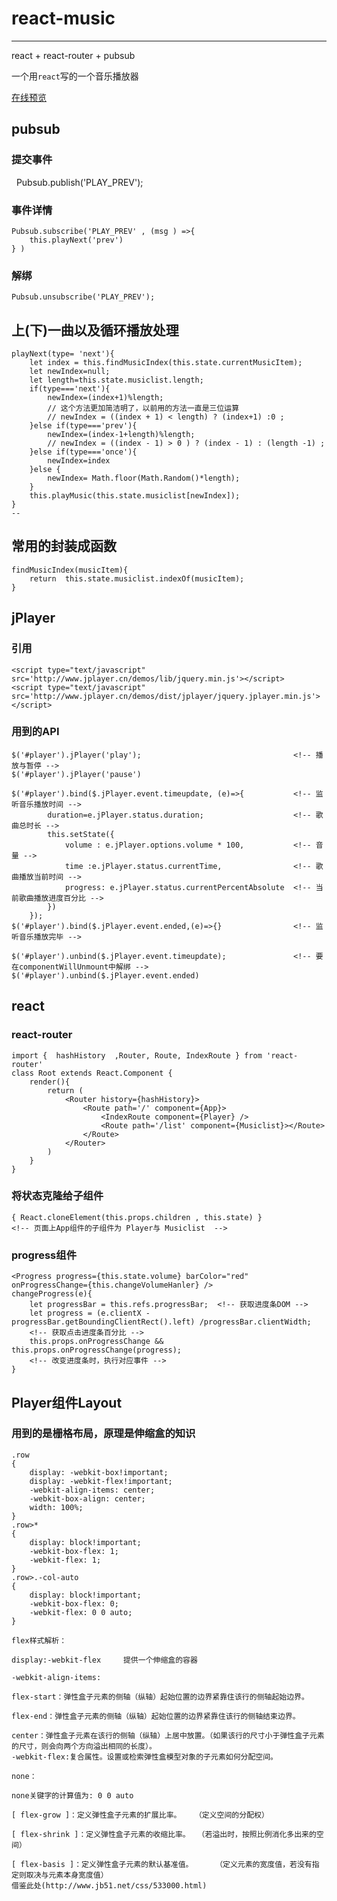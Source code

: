 # react-music   
***  
react + react-router + pubsub    

一个用`react`写的一个音乐播放器       

[在线预览](https://JEFT-hai.github.io/react-music-player/)

## pubsub

### 提交事件 
  
    Pubsub.publish('PLAY_PREV');

### 事件详情  

    Pubsub.subscribe('PLAY_PREV' , (msg ) =>{
		this.playNext('prev')
	} )

### 解绑
   
    Pubsub.unsubscribe('PLAY_PREV');

## 上(下)一曲以及循环播放处理

    playNext(type= 'next'){
		let index = this.findMusicIndex(this.state.currentMusicItem);
		let newIndex=null;
		let length=this.state.musiclist.length;
		if(type==='next'){
			newIndex=(index+1)%length; 
			// 这个方法更加简洁明了，以前用的方法一直是三位运算
			// newIndex = ((index + 1) < length) ? (index+1) :0 ;
		}else if(type==='prev'){
			newIndex=(index-1+length)%length;
			// newIndex = ((index - 1) > 0 ) ? (index - 1) : (length -1) ;
		}else if(type==='once'){
			newIndex=index
		}else {
			newIndex= Math.floor(Math.Random()*length);
		}
		this.playMusic(this.state.musiclist[newIndex]);
	}
	--
	
##  常用的封装成函数

    findMusicIndex(musicItem){
		return  this.state.musiclist.indexOf(musicItem);
	}

## jPlayer
   
### 引用

    <script type="text/javascript" src='http://www.jplayer.cn/demos/lib/jquery.min.js'></script>
    <script type="text/javascript" src='http://www.jplayer.cn/demos/dist/jplayer/jquery.jplayer.min.js'></script>

### 用到的API

    $('#player').jPlayer('play');                                  <!-- 播放与暂停 -->
    $('#player').jPlayer('pause') 

    $('#player').bind($.jPlayer.event.timeupdate, (e)=>{           <!-- 监听音乐播放时间 -->
			duration=e.jPlayer.status.duration;                    <!-- 歌曲总时长 -->
			this.setState({
				volume : e.jPlayer.options.volume * 100,           <!-- 音量 -->
				time :e.jPlayer.status.currentTime,                <!-- 歌曲播放当前时间 -->
				progress: e.jPlayer.status.currentPercentAbsolute  <!-- 当前歌曲播放进度百分比 -->
			})
		});
	$('#player').bind($.jPlayer.event.ended,(e)=>{}                <!-- 监听音乐播放完毕 -->

    $('#player').unbind($.jPlayer.event.timeupdate);               <!-- 要在componentWillUnmount中解绑 --> 
	$('#player').unbind($.jPlayer.event.ended)

## react


### react-router

    import {  hashHistory  ,Router, Route, IndexRoute } from 'react-router'
    class Root extends React.Component {
    	render(){
    		return (
    			<Router history={hashHistory}>
    				<Route path='/' component={App}>
    					<IndexRoute component={Player} />
    					<Route path='/list' component={Musiclist}></Route>
    				</Route>
    			</Router>
    		)
    	}
    }

### 将状态克隆给子组件

    { React.cloneElement(this.props.children , this.state) }
    <!-- 页面上App组件的子组件为 Player与 Musiclist  -->

### progress组件

    <Progress progress={this.state.volume} barColor="red" onProgressChange={this.changeVolumeHanler} />
    changeProgress(e){
		let progressBar = this.refs.progressBar;  <!-- 获取进度条DOM -->
		let progress = (e.clientX - progressBar.getBoundingClientRect().left) /progressBar.clientWidth;
		<!-- 获取点击进度条百分比 -->
		this.props.onProgressChange && this.props.onProgressChange(progress);
		<!-- 改变进度条时，执行对应事件 -->
	}

## Player组件Layout

### 用到的是栅格布局，原理是伸缩盒的知识

    .row
    {
        display: -webkit-box!important;
        display: -webkit-flex!important;
        -webkit-align-items: center;
        -webkit-box-align: center;
        width: 100%;
    }
    .row>*
    {
        display: block!important;
        -webkit-box-flex: 1;
        -webkit-flex: 1;
    }
    .row>.-col-auto
    {
        display: block!important;
        -webkit-box-flex: 0;
        -webkit-flex: 0 0 auto;
    }

    flex样式解析：
     
    display:-webkit-flex     提供一个伸缩盒的容器
     
    -webkit-align-items:
     
    flex-start：弹性盒子元素的侧轴（纵轴）起始位置的边界紧靠住该行的侧轴起始边界。
     
    flex-end：弹性盒子元素的侧轴（纵轴）起始位置的边界紧靠住该行的侧轴结束边界。
     
    center：弹性盒子元素在该行的侧轴（纵轴）上居中放置。（如果该行的尺寸小于弹性盒子元素的尺寸，则会向两个方向溢出相同的长度）。  
    -webkit-flex:复合属性。设置或检索弹性盒模型对象的子元素如何分配空间。  

    none：
     
    none关键字的计算值为: 0 0 auto
     
    [ flex-grow ]：定义弹性盒子元素的扩展比率。   （定义空间的分配权）
     
    [ flex-shrink ]：定义弹性盒子元素的收缩比率。　　（若溢出时，按照比例消化多出来的空间）
     
    [ flex-basis ]：定义弹性盒子元素的默认基准值。　　　　（定义元素的宽度值，若没有指定则取决与元素本身宽度值） 
    借鉴此处(http://www.jb51.net/css/533000.html)


    
